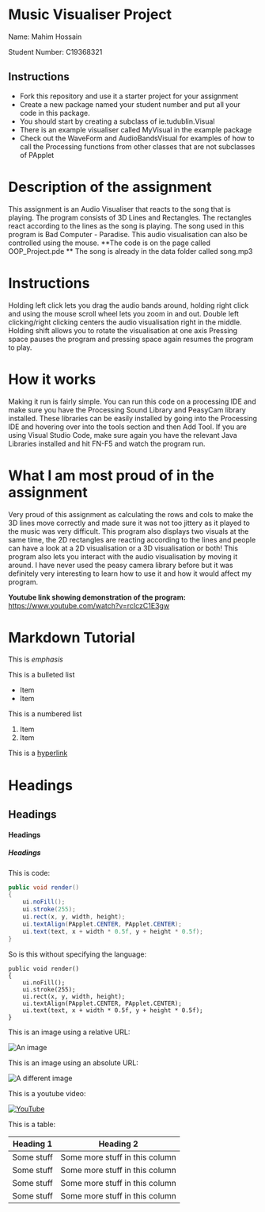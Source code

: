 # Music Visualiser Project

Name: Mahim Hossain

Student Number: C19368321

## Instructions
- Fork this repository and use it a starter project for your assignment
- Create a new package named your student number and put all your code in this package.
- You should start by creating a subclass of ie.tudublin.Visual
- There is an example visualiser called MyVisual in the example package
- Check out the WaveForm and AudioBandsVisual for examples of how to call the Processing functions from other classes that are not subclasses of PApplet

# Description of the assignment
This assignment is an Audio Visualiser that reacts to the song that is playing. The program
consists of 3D Lines and Rectangles. The rectangles react according to the lines as the song
is playing. The song used in this program is Bad Computer - Paradise. This audio
visualisation can also be controlled using the mouse.
**The code is on the page called OOP_Project.pde
**
The song is already in the data folder called song.mp3

# Instructions
Holding left click lets you drag the audio bands around, holding right click and using the mouse scroll wheel lets you zoom in and out.
Double left clicking/right clicking centers the audio visualisation right in the middle.
Holding shift allows you to rotate the visualisation at one axis
Pressing space pauses the program and pressing space again resumes the program to play.

# How it works
Making it run is fairly simple. You can run this code on a processing IDE and make sure you have
the Processing Sound Library and PeasyCam library installed. These libraries can be easily
installed by going into the Processing IDE and hovering over into the tools section and then
Add Tool. If you are using Visual Studio Code, make sure again you have the relevant Java Libraries
installed and hit FN-F5 and watch the program run.

# What I am most proud of in the assignment
Very proud of this assignment as calculating the rows and cols to make the 3D lines move correctly
and made sure it was not too jittery as it played to the music was very difficult. This program
also displays two visuals at the same time, the 2D rectangles are reacting according to the lines
and people can have a look at a 2D visualisation or a 3D visualisation or both! This program
also lets you interact with the audio visualisation by moving it around. I have never used
the peasy camera library before but it was definitely very interesting to learn how to use it
and how it would affect my program.

**Youtube link showing demonstration of the program:** https://www.youtube.com/watch?v=rcIczC1E3gw



# Markdown Tutorial

This is *emphasis*

This is a bulleted list

- Item
- Item

This is a numbered list

1. Item
1. Item

This is a [hyperlink](http://bryanduggan.org)

# Headings
## Headings
#### Headings
##### Headings

This is code:

```Java
public void render()
{
	ui.noFill();
	ui.stroke(255);
	ui.rect(x, y, width, height);
	ui.textAlign(PApplet.CENTER, PApplet.CENTER);
	ui.text(text, x + width * 0.5f, y + height * 0.5f);
}
```

So is this without specifying the language:

```
public void render()
{
	ui.noFill();
	ui.stroke(255);
	ui.rect(x, y, width, height);
	ui.textAlign(PApplet.CENTER, PApplet.CENTER);
	ui.text(text, x + width * 0.5f, y + height * 0.5f);
}
```

This is an image using a relative URL:

![An image](images/p8.png)

This is an image using an absolute URL:

![A different image](https://bryanduggandotorg.files.wordpress.com/2019/02/infinite-forms-00045.png?w=595&h=&zoom=2)

This is a youtube video:

[![YouTube](http://img.youtube.com/vi/J2kHSSFA4NU/0.jpg)](https://www.youtube.com/watch?v=J2kHSSFA4NU)

This is a table:

| Heading 1 | Heading 2 |
|-----------|-----------|
|Some stuff | Some more stuff in this column |
|Some stuff | Some more stuff in this column |
|Some stuff | Some more stuff in this column |
|Some stuff | Some more stuff in this column |

